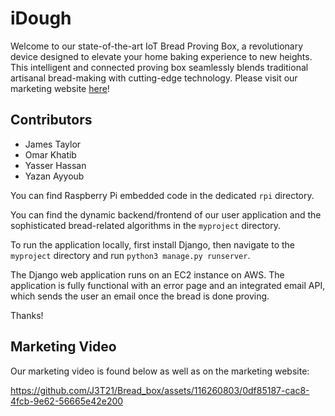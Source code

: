 # iDough

Welcome to our state-of-the-art IoT Bread Proving Box, a revolutionary device designed to elevate your home baking experience to new heights. This intelligent and connected proving box seamlessly blends traditional artisanal bread-making with cutting-edge technology. Please visit our marketing website <a href="https://ya9218.wixsite.com/idough" target="_blank">here</a>!

## Contributors

- James Taylor
- Omar Khatib
- Yasser Hassan
- Yazan Ayyoub

You can find Raspberry Pi embedded code in the dedicated `rpi` directory.

You can find the dynamic backend/frontend of our user application and the sophisticated bread-related algorithms in the `myproject` directory.

To run the application locally, first install Django, then navigate to the `myproject` directory and run `python3 manage.py runserver`.

The Django web application runs on an EC2 instance on AWS. The application is fully functional with an error page and an integrated email API, which sends the user an email once the bread is done proving.

Thanks!

## Marketing Video

Our marketing video is found below as well as on the marketing website:


https://github.com/J3T21/Bread_box/assets/116260803/0df85187-cac8-4fcb-9e62-56665e42e200



